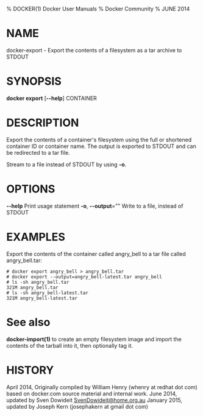 % DOCKER(1) Docker User Manuals
% Docker Community
% JUNE 2014
# NAME
docker-export - Export the contents of a filesystem as a tar archive to STDOUT

# SYNOPSIS
**docker export**
[**--help**]
CONTAINER

# DESCRIPTION
Export the contents of a container's filesystem using the full or shortened
container ID or container name. The output is exported to STDOUT and can be
redirected to a tar file.

Stream to a file instead of STDOUT by using **-o**.

# OPTIONS
**--help**
  Print usage statement
**-o**, **--output**=""
   Write to a file, instead of STDOUT

# EXAMPLES
Export the contents of the container called angry_bell to a tar file
called angry_bell.tar:

    # docker export angry_bell > angry_bell.tar
    # docker export --output=angry_bell-latest.tar angry_bell
    # ls -sh angry_bell.tar
    321M angry_bell.tar
    # ls -sh angry_bell-latest.tar
    321M angry_bell-latest.tar

# See also
**docker-import(1)** to create an empty filesystem image
and import the contents of the tarball into it, then optionally tag it.

# HISTORY
April 2014, Originally compiled by William Henry (whenry at redhat dot com)
based on docker.com source material and internal work.
June 2014, updated by Sven Dowideit <SvenDowideit@home.org.au>
January 2015, updated by Joseph Kern (josephakern at gmail dot com)
